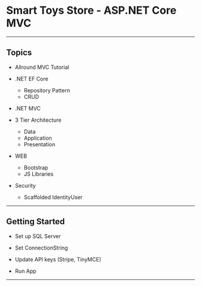 # Smart Toys Store - ASP.NET Core MVC

-----

## Topics

- Allround MVC Tutorial

- .NET EF Core
    - Repository Pattern
    - CRUD
    
- .NET MVC

- 3 Tier Architecture
    - Data
    - Application
    - Presentation

- WEB
    - Bootstrap
    - JS Libraries

- Security
    - Scaffolded IdentityUser

-----

## Getting Started

- Set up SQL Server

- Set ConnectionString

- Update API keys (Stripe, TinyMCE)

- Run App

-----
